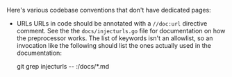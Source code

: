 Here's various codebase conventions that don't have dedicated pages:

- URLs
  URLs in code should be annotated with a `//doc:url` directive comment. See the
  the `docs/injecturls.go` file for documentation on how the preprocessor works.
  The list of keywords isn't an allowlist, so an invocation like the following
  should list the ones actually used in the documentation:
  
	git grep injecturls -- :/docs/*.md
